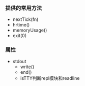 
### 提供的常用方法

+ nextTick(fn)
+ hrtime()
+ memoryUsage()
+ exit(0)



### 属性

+ stdout
    + write()
    + end()
    + isTTY判断repl模块和readline

